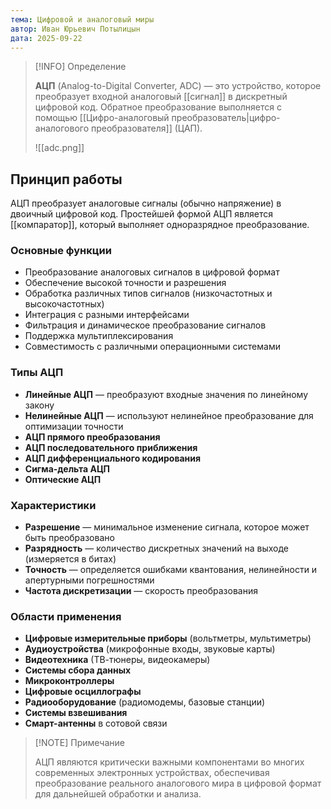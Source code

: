 ```yaml
---
тема: Цифровой и аналоговый миры
автор: Иван Юрьевич Потылицын
дата: 2025-09-22
---
```


> [!INFO] Определение
> 
> **АЦП** (Analog-to-Digital Converter, ADC) — это устройство, которое преобразует входной аналоговый [[сигнал]] в дискретный цифровой код. Обратное преобразование выполняется с помощью [[Цифро-аналоговый преобразователь|цифро-аналогового преобразователя]] (ЦАП).
> 
> ![[adc.png]]

## Принцип работы

АЦП преобразует аналоговые сигналы (обычно напряжение) в двоичный цифровой код. Простейшей формой АЦП является [[компаратор]], который выполняет одноразрядное преобразование.

### Основные функции

- Преобразование аналоговых сигналов в цифровой формат
- Обеспечение высокой точности и разрешения
- Обработка различных типов сигналов (низкочастотных и высокочастотных)
- Интеграция с разными интерфейсами
- Фильтрация и динамическое преобразование сигналов
- Поддержка мультиплексирования
- Совместимость с различными операционными системами

### Типы АЦП

- **Линейные АЦП** — преобразуют входные значения по линейному закону
- **Нелинейные АЦП** — используют нелинейное преобразование для оптимизации точности
- **АЦП прямого преобразования**
- **АЦП последовательного приближения**
- **АЦП дифференциального кодирования**
- **Сигма-дельта АЦП**
- **Оптические АЦП**

### Характеристики

- **Разрешение** — минимальное изменение сигнала, которое может быть преобразовано
- **Разрядность** — количество дискретных значений на выходе (измеряется в битах)
- **Точность** — определяется ошибками квантования, нелинейности и апертурными погрешностями
- **Частота дискретизации** — скорость преобразования

### Области применения

- **Цифровые измерительные приборы** (вольтметры, мультиметры)
- **Аудиоустройства** (микрофонные входы, звуковые карты)
- **Видеотехника** (ТВ-тюнеры, видеокамеры)
- **Системы сбора данных**
- **Микроконтроллеры**
- **Цифровые осциллографы**
- **Радиооборудование** (радиомодемы, базовые станции)
- **Системы взвешивания**
- **Смарт-антенны** в сотовой связи

> [!NOTE] Примечание
> 
> АЦП являются критически важными компонентами во многих современных электронных устройствах, обеспечивая преобразование реального аналогового мира в цифровой формат для дальнейшей обработки и анализа.

